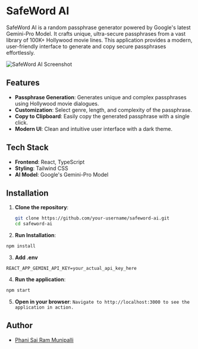 # SafeWord AI

SafeWord AI is a random passphrase generator powered by Google's latest Gemini-Pro Model. It crafts unique, ultra-secure passphrases from a vast library of 100K+ Hollywood movie lines. This application provides a modern, user-friendly interface to generate and copy secure passphrases effortlessly.

![SafeWord AI Screenshot](https://pplx-res.cloudinary.com/image/upload/v1722791164/user_uploads/giabawvur/Screenshot-2024-08-04-at-10.05.51-AM.jpg)

## Features

- **Passphrase Generation**: Generates unique and complex passphrases using Hollywood movie dialogues.
- **Customization**: Select genre, length, and complexity of the passphrase.
- **Copy to Clipboard**: Easily copy the generated passphrase with a single click.
- **Modern UI**: Clean and intuitive user interface with a dark theme.

## Tech Stack

- **Frontend**: React, TypeScript
- **Styling**: Tailwind CSS
- **AI Model**: Google's Gemini-Pro Model

## Installation

1. **Clone the repository**:

   ```bash
   git clone https://github.com/your-username/safeword-ai.git
   cd safeword-ai
   ```

2. **Run Installation**:

```bash
npm install
```

3. **Add .env**

```
REACT_APP_GEMINI_API_KEY=your_actual_api_key_here
```

4. **Run the application**:

```bash
npm start
```

5. **Open in your browser**:
   `Navigate to http://localhost:3000 to see the application in action.`

## Author

- [Phani Sai Ram Munipalli](https://www.github.com/phanisaimunipalli)
